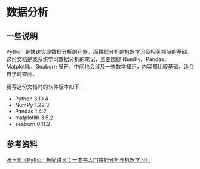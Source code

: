 # 数据分析

## 一些说明

Python 是快速实现数据分析的利器，而数据分析是机器学习及相关领域的基础。这份文档是我系统学习数据分析的笔记，主要围绕 NumPy、Pandas、Matplotlib、Seaborn 展开，中间也会涉及一些数学知识，内容都比较基础，适合自学时查阅。

我写这份文档时的软件版本如下：

- Python 3.10.4
- NumPy 1.22.3
- Pandas 1.4.2
- matplotlib 3.5.2
- seaborn 0.11.2

## 参考资料

[张玉宏《Python 极简讲义：一本书入门数据分析与机器学习》](https://weread.qq.com/web/reader/adb3241071d7c7c6adb07e4)